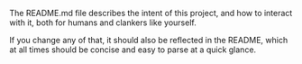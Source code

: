 The README.md file describes the intent of this project, and how to interact with it, both for humans and clankers like yourself.

If you change any of that, it should also be reflected in the README, which at all times should be concise and easy to parse at a quick glance.
